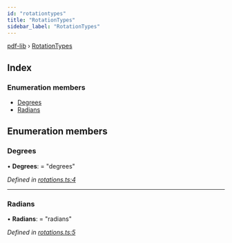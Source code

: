 ```yaml
---
id: "rotationtypes"
title: "RotationTypes"
sidebar_label: "RotationTypes"
---
```


[pdf-lib](../index.md) › [RotationTypes](rotationtypes.md)

## Index

### Enumeration members

* [Degrees](rotationtypes.md#degrees)
* [Radians](rotationtypes.md#radians)

## Enumeration members

###  Degrees

• **Degrees**: = "degrees"

*Defined in [rotations.ts:4](https://github.com/Hopding/pdf-lib/blob/645a530/src/api/rotations.ts#L4)*

___

###  Radians

• **Radians**: = "radians"

*Defined in [rotations.ts:5](https://github.com/Hopding/pdf-lib/blob/645a530/src/api/rotations.ts#L5)*
